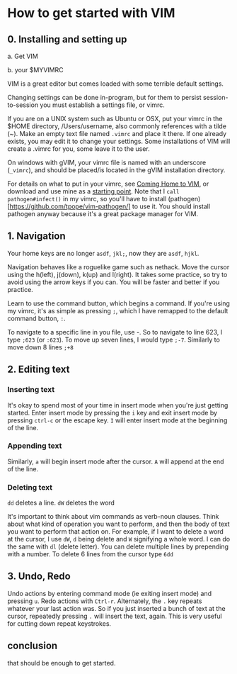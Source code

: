 # How to get started with VIM

## 0. Installing and setting up

a. Get VIM

b. your $MYVIMRC

VIM is a great editor but comes loaded with some terrible default settings.

Changing settings can be done in-program, but for them to persist
session-to-session you must establish a settings file, or vimrc.

If you are on a UNIX system such as Ubuntu or OSX, put your vimrc in the $HOME
directory, /Users/username, also commonly references with a tilde (~). Make an
empty text file named `.vimrc` and place it there. If one already exists, you
may edit it to change your settings. Some installations of VIM will create a
.vimrc for you, some leave it to the user.

On windows with gVIM, your vimrc file is named with an underscore (`_vimrc`),
and should be placed/is located in the gVIM installation directory.

For details on what to put in your vimrc, see [Coming Home to
VIM](http://stevelosh.com/blog/2010/09/coming-home-to-vim/), or download and
use mine as a [starting point](https://gist.github.com/3362262).
Note that I `call pathogen#infect()` in my vimrc, so you'll have to install
(pathogen)[https://github.com/tpope/vim-pathogen/] to use it. You should install
pathogen anyway because it's a great package manager for VIM.

## 1. Navigation
Your home keys are no longer `asdf`, `jkl;`, now they are `asdf`, `hjkl`.

Navigation behaves like a roguelike game such as nethack. Move the cursor using
the h(left), j(down), k(up) and l(right). It takes some practice, so try to
avoid using the arrow keys if you can. You will be faster and better if you
practice.

Learn to use the command button, which begins a command. If you're using my
vimrc, it's as simple as pressing `;`, which I have remapped to the default
command button, `:`.

To navigate to a specific line in you file, use <command>-<line-number>. So to
navigate to line 623, I type `;623` (or `:623`). To move up seven lines, I
would type `;-7`. Similarly to move down 8 lines `;+8`

## 2. Editing text

### Inserting text
It's okay to spend most of your time in insert mode when you're just getting
started. Enter insert mode by pressing the `i` key and exit insert mode by
pressing `ctrl-c` or the escape key. `I` will enter insert mode at the
beginning of the line. 

### Appending text 

Similarly, `a` will begin insert mode after the cursor. `A` will append at the
end of the line.

### Deleting text
`dd` deletes a line. `dW` deletes the word 

It's important to think about vim commands as verb-noun clauses. Think about
what kind of operation you want to perform, and then the body of text you want
to perform that action on. For example, if I want to delete a word at the
cursor, I use `dW`, `d` being delete and `W` signifying a whole word. I can do
the same with `dl` (delete letter). You can delete multiple lines by prepending
with a number. To delete 6 lines from the cursor type `6dd`

## 3. Undo, Redo

Undo actions by entering command mode (ie exiting insert mode) and pressing
`u`. Redo actions with `Ctrl-r`.  Alternately, the `.` key repeats whatever
your last action was. So if you just inserted a bunch of text at the cursor,
repeatedly pressing `.` will insert the text, again. This is very useful for
cutting down repeat keystrokes.

## conclusion

that should be enough to get started. 
